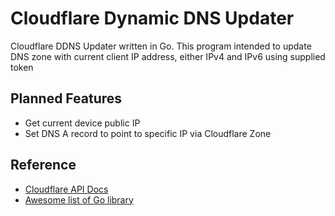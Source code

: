 # Cloudflare Dynamic DNS Updater
Cloudflare DDNS Updater written in Go. This program intended to update DNS zone with current client IP address, either IPv4 and IPv6 using supplied token

## Planned Features
  - Get current device public IP
  - Set DNS A record to point to specific IP via Cloudflare Zone

## Reference
  - [Cloudflare API Docs][1]
  - [Awesome list of Go library][2]

[1]: https://developers.cloudflare.com/api/ "Cloudflare API Documentation"
[2]: https://www.trackawesomelist.com/avelino/awesome-go/readme/ "Awesome Go via trackawesomelist.com"
